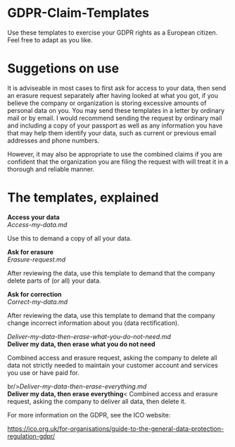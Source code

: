 # GDPR-Claim-Templates
Use these templates to exercise your GDPR rights as a European citizen. Feel free to adapt as you like.

# Suggetions on use
It is adviseable in most cases to first ask for access to your data, then send an erasure request separately after having looked at what you got, if you believe the company or organization is storing excessive amounts of personal data on you. You may send these templates in a letter by ordinary mail or by email. I would recommend sending the request by ordinary mail and including a copy of your passport as well as any information you have that may help them identify your data, such as current or previous email addresses and phone numbers.

However, it may also be appropriate to use the combined claims if you are confident that the organization you are filing the request with will treat it in a thorough and reliable manner.

# The templates, explained
**Access your data**<br/>*Access-my-data.md*<br/>

Use this to demand a copy of all your data.

**Ask for erasure**<br/>*Erasure-request.md*<br/>

After reviewing the data, use this template to demand that the company delete parts of (or all) your data.

**Ask for correction**<br/>*Correct-my-data.md*<br/>

After reviewing the data, use this template to demand that the company change incorrect information about you (data rectification).

*Deliver-my-data-then-erase-what-you-do-not-need.md*<br/>
**Deliver my data, then erase what you do not need**<br/>

Combined access and erasure request, asking the company to delete all data not strictly needed to maintain your customer account and services you use or have paid for.

br/>*Deliver-my-data-then-erase-everything.md*<br/>
**Deliver my data, then erase everything**<
Combined access and erasure request, asking the company to deliver all data, then delete it.

For more information on the GDPR, see the ICO website:

https://ico.org.uk/for-organisations/guide-to-the-general-data-protection-regulation-gdpr/
